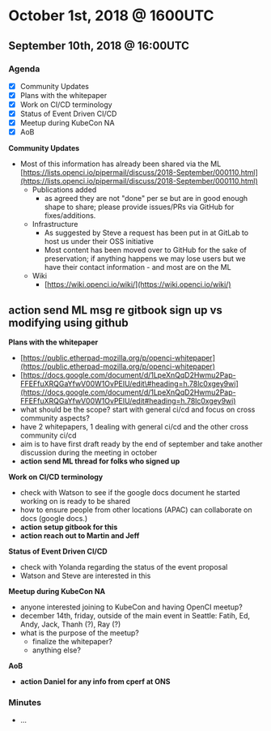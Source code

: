 # October 1st, 2018 @ 1600UTC



## September 10th, 2018 @ 16:00UTC

### **Agenda**

* [x] Community Updates
* [x] Plans with the whitepaper
* [x] Work on CI/CD terminology
* [x] Status of Event Driven CI/CD
* [x] Meetup during KubeCon NA
* [x] AoB

**Community Updates**

* Most of this information has already been shared via the ML [https://lists.openci.io/pipermail/discuss/2018-September/000110.html](https://lists.openci.io/pipermail/discuss/2018-September/000110.html)
  * Publications added
    * as agreed they are not "done" per se but are in good enough shape to share; please provide issues/PRs via GitHub for fixes/additions.
  * Infrastructure
    * As suggested by Steve a request has been put in at GitLab to host us under their OSS initiative
    * Most content has been moved over to GitHub for the sake of preservation; if anything happens we may lose users but we have their contact information - and most are on the ML
  * Wiki
    * [https://wiki.openci.io/wiki/](https://wiki.openci.io/wiki/)

## action send ML msg re gitbook sign up vs modifying using github

**Plans with the whitepaper**

* [https://public.etherpad-mozilla.org/p/openci-whitepaper](https://public.etherpad-mozilla.org/p/openci-whitepaper)
* [https://docs.google.com/document/d/1LpeXnQqD2Hwmu2Pap-FFEFfuXRQGaYfwV00W1OvPEIU/edit\#heading=h.78lc0xgey9wi](https://docs.google.com/document/d/1LpeXnQqD2Hwmu2Pap-FFEFfuXRQGaYfwV00W1OvPEIU/edit#heading=h.78lc0xgey9wi)
* what should be the scope? start with general ci/cd and focus on cross community aspects?
* have 2 whitepapers, 1 dealing with general ci/cd and the other cross community ci/cd
* aim is to have first draft ready by the end of september and take another discussion during the meeting in october
* **action send ML thread for folks who signed up**

**Work on CI/CD terminology**

* check with Watson to see if the google docs document he started working on is ready to be shared
* how to ensure people from other locations \(APAC\) can collaborate on docs \(google docs.\)
* **action setup gitbook for this**
* **action reach out to Martin and Jeff**

**Status of Event Driven CI/CD**

* check with Yolanda regarding the status of the event proposal
* Watson and Steve are interested in this

**Meetup during KubeCon NA**

* anyone interested joining to KubeCon and having OpenCI meetup?
* december 14th, friday, outside of the main event in Seattle: Fatih, Ed, Andy, Jack, Thanh \(?\), Ray \(?\)
* what is the purpose of the meetup?
  * finalize the whitepaper?
  * anything else?

**AoB**

* **action Daniel for any info from cperf at ONS**

### **Minutes**

* ...

